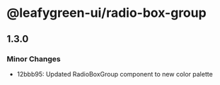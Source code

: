 # @leafygreen-ui/radio-box-group

## 1.3.0

### Minor Changes

- 12bbb95: Updated RadioBoxGroup component to new color palette
